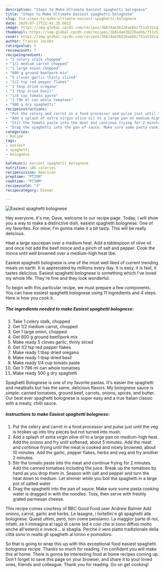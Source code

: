 ```yaml
---
description: "Steps to Make Ultimate Easiest spaghetti bolognese"
title: "Steps to Make Ultimate Easiest spaghetti bolognese"
slug: 514-steps-to-make-ultimate-easiest-spaghetti-bolognese
date: 2020-07-17T22:42:35.681Z
image: https://img-global.cpcdn.com/recipes/3b814ae3b226aebb/751x532cq70/easiest-spaghetti-bolognese-recipe-main-photo.jpg
thumbnail: https://img-global.cpcdn.com/recipes/3b814ae3b226aebb/751x532cq70/easiest-spaghetti-bolognese-recipe-main-photo.jpg
cover: https://img-global.cpcdn.com/recipes/3b814ae3b226aebb/751x532cq70/easiest-spaghetti-bolognese-recipe-main-photo.jpg
author: Frances Jacobs
ratingvalue: 5
reviewcount: 7
recipeingredient:
- "1 celery stalk chopped"
- "1/2 medium carrot chopped"
- "1 large onion chopped"
- "600 g ground beefpork mix"
- "5 cloves garlic thinly sliced"
- "1/2 tsp red pepper flakes"
- "1 tbsp dried oregano"
- "1 tbsp dried basil"
- "1/4 cup tomato paste"
- "1-796 ml can whole tomatoes"
- "500 g dry spaghetti"
recipeinstructions:
- "Put the celery and carrot in a food processor and pulse just until the veg is broken up into tiny pieces but not turned into mush."
- "Add a splash of extra virgin olive oil to a large pan on medium-high heat. Add the onions and fry until softened, about 5 minutes. Add the meat and continue frying until the meat is cooked and nicely browned, about 10 minutes. Add the garlic, pepper flakes, herbs and veg and fry another 2 minutes."
- "Stir the tomato paste into the meat and continue frying for 2 minutes. Add the canned tomatoes including the juice. Break up the tomatoes by hand as you drop them in. Season with salt and pepper and turn the heat down to medium. Let simmer while you boil the spaghetti in a large pot of salted water"
- "Drag the spaghetti into the pan of sauce. Make sure some pasta cooking water is dragged in with the noodles. Toss, then serve with freshly grated parmesan cheese."
categories:
- Recipe
tags:
- easiest
- spaghetti
- bolognese

katakunci: easiest spaghetti bolognese 
nutrition: 185 calories
recipecuisine: American
preptime: "PT25M"
cooktime: "PT30M"
recipeyield: "3"
recipecategory: Dinner

---
```



![Easiest spaghetti bolognese](https://img-global.cpcdn.com/recipes/3b814ae3b226aebb/751x532cq70/easiest-spaghetti-bolognese-recipe-main-photo.jpg)

Hey everyone, it's me, Dave, welcome to our recipe page. Today, I will show you a way to make a distinctive dish, easiest spaghetti bolognese. One of my favorites. For mine, I'm gonna make it a bit tasty. This will be really delicious.

Heat a large saucepan over a medium heat. Add a tablespoon of olive oil and once hot add the beef mince and a pinch of salt and pepper. Cook the mince until well browned over a medium-high heat (be.

Easiest spaghetti bolognese is one of the most well liked of current trending meals on earth. It is appreciated by millions every day. It is easy, it is fast, it tastes delicious. Easiest spaghetti bolognese is something which I've loved my whole life. They're fine and they look wonderful.


To begin with this particular recipe, we must prepare a few components. You can have easiest spaghetti bolognese using 11 ingredients and 4 steps. Here is how you cook it.

<!--inarticleads1-->

##### The ingredients needed to make Easiest spaghetti bolognese:

1. Take 1 celery stalk, chopped
1. Get 1/2 medium carrot, chopped
1. Get 1 large onion, chopped
1. Get 600 g ground beef/pork mix
1. Make ready 5 cloves garlic, thinly sliced
1. Get 1/2 tsp red pepper flakes
1. Make ready 1 tbsp dried oregano
1. Make ready 1 tbsp dried basil
1. Make ready 1/4 cup tomato paste
1. Get 1-796 ml can whole tomatoes
1. Make ready 500 g dry spaghetti


Spaghetti Bolognese is one of my favorite pastas. It&#39;s easier the spaghetti and meatballs but has the same, delicious flavors. My bolognese sauce is simple: canned tomatoes, ground beef, carrots, onions, spices, and butter. Our best ever spaghetti bolognese is super easy and a true Italian classic with a meaty, chilli sauce. 

<!--inarticleads2-->

##### Instructions to make Easiest spaghetti bolognese:

1. Put the celery and carrot in a food processor and pulse just until the veg is broken up into tiny pieces but not turned into mush.
1. Add a splash of extra virgin olive oil to a large pan on medium-high heat. Add the onions and fry until softened, about 5 minutes. Add the meat and continue frying until the meat is cooked and nicely browned, about 10 minutes. Add the garlic, pepper flakes, herbs and veg and fry another 2 minutes.
1. Stir the tomato paste into the meat and continue frying for 2 minutes. Add the canned tomatoes including the juice. Break up the tomatoes by hand as you drop them in. Season with salt and pepper and turn the heat down to medium. Let simmer while you boil the spaghetti in a large pot of salted water
1. Drag the spaghetti into the pan of sauce. Make sure some pasta cooking water is dragged in with the noodles. Toss, then serve with freshly grated parmesan cheese.


This recipe comes courtesy of BBC Good Food user Andrew Balmer Add onions, carrot, garlic and herbs. Le lasagne, i tortellini e gli spaghetti alla bolognese. Questi ultimi, però, non come pensiamo. La maggior parte di noi, infatti, se li immagina al ragù di carne (ed è così che si sono diffusi molto anche all&#39;estero) e invece… si sbaglia. Perché il vero piatto tradizionale della città sono in realtà gli spaghetti al tonno e pomodoro. 

So that is going to wrap this up with this exceptional food easiest spaghetti bolognese recipe. Thanks so much for reading. I'm confident you will make this at home. There is gonna be interesting food at home recipes coming up. Don't forget to save this page on your browser, and share it to your loved ones, friends and colleague. Thank you for reading. Go on get cooking!
